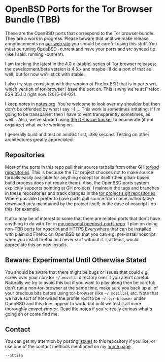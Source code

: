 # OpenBSD Ports for the Tor Browser Bundle (TBB) #

These are the OpenBSD ports that correspond to the Tor browser bundle.
They are a work in progress.  Please beware that until we make release
announcements on [our web site](https://torbsd.github.io) you should be
careful using this stuff.  You must be runing OpenBSD -current and
have your ports and src synced up (like I said: running -current).

I am tracking the latest in the 4.0.x (stable) series of Tor browser
releases; the development/beta version is 4.5.x and maybe I'll do a
port of that as well, but for now we'll stick with stable.

I also try stay consistent with the version of Firefox ESR that is in
ports wrt. which version of tor-browser I base the port on.  This
is why we're at Firefox ESR 35.1.0 right now (2015-04-02).

I keep notes in [notes.org](notes.org).  You're welcome to look over
my shoulder but then don't be offended by what I say :-) ...  This
work is sometimes irritating; if I'm going to be transparent then I
have to vent transparently sometimes, as well... Also, we've started
using [the GH issue tracker](https://github.com/torbsd/openbsd-ports/issues)
to enumerate (if not organize) what we're working on.

I generally build and test on amd64 first, i386 second.  Testing on
other architectures greatly appreciated.

## Repositories ##

Most of the ports in this repo pull their source tarballs from
other GH [torbsd repositories](https://github.com/torbsd).  This
is because the Tor project chooses not to make source tarballs
easily available for anything except tor itself (their gitian-based
build process does not require them).  Also, the OpenBSD ports
system explicitly supports pointing at GH projects.  I maintain
the tags and branches in these repositories and track changes
in the [tor project's git repositories](https://gitweb.torproject.org).
Where possible I prefer to have ports pull source from some
authoritative download area maintained by the project itself; in
the case of noscript I do this, for example.

It also may be of interest to some that there are related ports that don't have
anything to do with Tor in [my personal openbsd-ports repo](https://github.com/StAlphonsos/openbsd-ports).
I plan on doing non-TBB ports for noscript and HTTPS Everywhere that
can be installed with plain old Firefox on OpenBSD so that you
can e.g. pre-install noscript when you install firefox and never
surf without it.  I, at least, would appreciate this on new installs.

## Beware: Experimental Until Otherwise Stated ##

You should be aware that there might be bugs or issues that could
_e.g._ screw over your non-tor `~/.mozilla` directory over if you
aren't careful.  Naturally we try to avoid this but if you want to
play along then be careful: don't run a non-tor-browser at the same
time, make sure you back up all of your precious bits before using
tor-browser (like `~/.mozilla`), etc.  Note that we have sort of
hot-wired the profile root to be `~/.tor-browser` under OpenBSD and
this does appear to work, but until we test it all more thoroughly
_caveat emptor_.  Read the [notes](notes.org) if you're really
curious what's going on or come find me.

## Contact ##

You can get my attention by posting [issues](https://github.com/torbsd/openbsd-ports/issues) to this repository if you
like, or use one of the contact methods mentioned on my
[home page](http://trac.haqistan.net/~attila).

`--attila`
